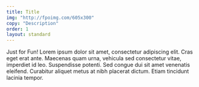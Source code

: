 ```yaml
---
title: Title
img: "http://fpoimg.com/605x300"
copy: "Description"
order: 1
layout: standard
---
```


Just for Fun! Lorem ipsum dolor sit amet, consectetur adipiscing elit. Cras eget erat ante. Maecenas quam urna, vehicula sed consectetur vitae, imperdiet id leo. Suspendisse potenti. Sed congue dui sit amet venenatis eleifend. Curabitur aliquet metus at nibh placerat dictum. Etiam tincidunt lacinia tempor.
